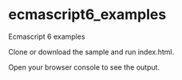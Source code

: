 # ecmascript6_examples
Ecmascript 6 examples


Clone or download the sample and run index.html.

Open your browser console to see the output.
